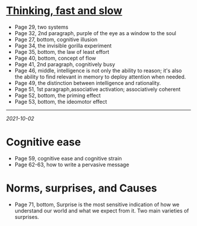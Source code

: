 # [Thinking, fast and slow](https://github.com/askming/Personal-reading/issues/3)

- Page 29, two systems
- Page 32, 2nd paragraph, purple of the eye as a window to the soul
- Page 27, bottom, cognitive illusion
- Page 34, the invisible gorilla experiment
- Page 35, bottom, the law of least effort
- Page 40, bottom, concept of flow
- Page 41, 2nd paragraph, cognitively busy
- Page 46, middle, intelligence is not only the ability to reason; it's also the ability to find relevant in memory to deploy attention when needed. 
-  Page 49, the distinction between intelligence and rationality. 
- Page 51, 1st paragraph,associative activation; associatively coherent
- Page 52, bottom, the priming effect
- Page 53, bottom, the ideomotor effect

---

*2021-10-02*

# Cognitive ease

- Page 59, cognitive ease and cognitive strain
- Page 62-63, how to write a pervasive message

# Norms, surprises, and Causes
- Page 71, bottom, Surprise is the most sensitive indication of how we understand our world and what we expect from it. Two main varieties of surprises. 